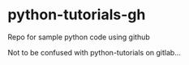 # python-tutorials-gh
Repo for sample python code using github

Not to be confused with python-tutorials on gitlab...
